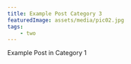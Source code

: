 ```yaml
---
title: Example Post Category 3
featuredImage: assets/media/pic02.jpg
tags:
    - two
---
```


Example Post in Category 1